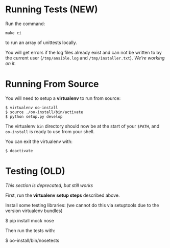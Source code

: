 # Running Tests (NEW)

Run the command:

    make ci

to run an array of unittests locally.

You will get errors if the log files already exist and can not be
written to by the current user (`/tmp/ansible.log` and
`/tmp/installer.txt`). *We're working on it.*

# Running From Source

You will need to setup a **virtualenv** to run from source:

    $ virtualenv oo-install
    $ source ./oo-install/bin/activate
    $ python setup.py develop

The virtualenv `bin` directory should now be at the start of your
`$PATH`, and `oo-install` is ready to use from your shell.

You can exit the virtualenv with:

    $ deactivate

# Testing (OLD)

*This section is deprecated, but still works*

First, run the **virtualenv setup steps** described above.

Install some testing libraries: (we cannot do this via setuptools due to the version virtualenv bundles)

$ pip install mock nose

Then run the tests with:

$ oo-install/bin/nosetests
